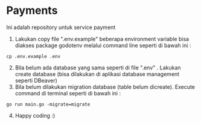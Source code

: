 # Payments
Ini adalah repository untuk service payment

1. Lakukan copy file ".env.example" beberapa environment variable bisa diakses package godotenv melalui command line seperti di bawah ini :
```
cp .env.example .env
```
2. Bila belum ada database yang sama seperti di file ".env" . Lakukan create database (bisa dilakukan di aplikasi database management seperti DBeaver)
3. Bila belum dilakukan migration database (table belum dicreate). Execute command di terminal seperti di bawah ini :
```
go run main.go -migrate=migrate
```
4. Happy coding :)
